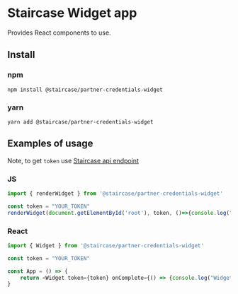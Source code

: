 # Staircase Widget app
Provides React components to use.

## Install

### npm 

```npm install @staircase/partner-credentials-widget```

### yarn 

```yarn add @staircase/partner-credentials-widget```


## Examples of usage

Note, to get `token` use  [Staircase api endpoint](https://api.staircase.co/docs/Mortgage%20Products/Borrower/Employment/partnerWidgetToken#root)

### JS
```js
import { renderWidget } from '@staircase/partner-credentials-widget'

const token = "YOUR_TOKEN"
renderWidget(document.getElementById('root'), token, ()=>{console.log("Widget worked"), ()=>{console.log("Widget Error")}})
```

### React
```js
import { Widget } from '@staircase/partner-credentials-widget'

const token = "YOUR_TOKEN"

const App = () => {
    return <Widget token={token} onComplete={() => {console.log("Widget worked")} onError={()=>{}}}/>
}
```
